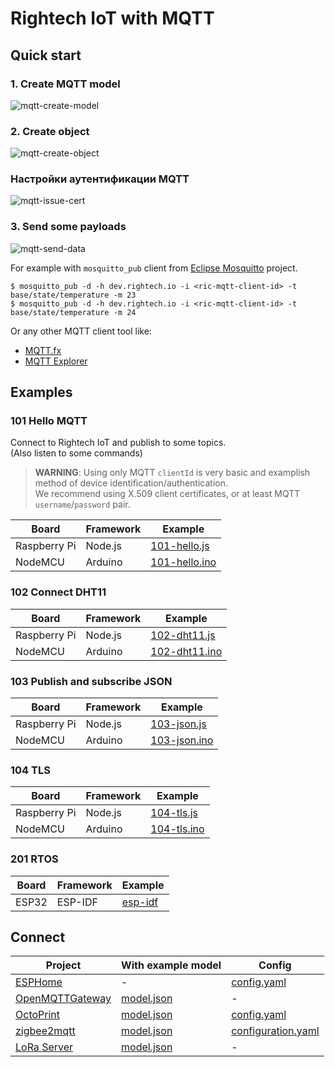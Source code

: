 # Rightech IoT with MQTT

## Quick start

### 1. Create MQTT model

![mqtt-create-model](https://github.com/user-attachments/assets/392134b2-e177-4e9f-97ca-ed5874fb2454)



### 2. Create object

![mqtt-create-object](https://github.com/user-attachments/assets/666e3420-72b3-4b96-8acd-1629da7f7454)


### Настройки аутентификации MQTT

![mqtt-issue-cert](https://github.com/user-attachments/assets/0db1e5c9-1790-4142-8987-eed7b44e7b91)




### 3. Send some payloads

![mqtt-send-data](https://github.com/user-attachments/assets/21b06ac3-fce0-4b41-b885-97f8ea105ce3)


For example with `mosquitto_pub` client from [Eclipse Mosquitto](https://mosquitto.org/download/) project.

```console
$ mosquitto_pub -d -h dev.rightech.io -i <ric-mqtt-client-id> -t base/state/temperature -m 23
$ mosquitto_pub -d -h dev.rightech.io -i <ric-mqtt-client-id> -t base/state/temperature -m 24
```

Or any other MQTT client tool like:
 - [MQTT.fx](https://mqttfx.jensd.de/)
 - [MQTT Explorer](https://mqtt-explorer.com/)


## Examples

### 101  Hello MQTT

Connect to Rightech IoT and publish to some topics.  
  (Also listen to some commands)

> **WARNING**: Using only MQTT `clientId` is very basic and examplish method of device identification/authentication.  
We recommend using X.509 client certificates, or at least MQTT `username`/`password` pair.

| Board          | Framework   |  Example
| -------------- | ----------- | ----------
| Raspberry Pi   | Node.js     | [101-hello.js](./nodejs/101-hello.js)
| NodeMCU        | Arduino     | [101-hello.ino](./arduino/101-hello.ino)


### 102  Connect DHT11

| Board          | Framework   |  Example
| -------------- | ----------- | ----------
| Raspberry Pi   | Node.js     | [102-dht11.js](./nodejs/102-dht11.js)
| NodeMCU        | Arduino     | [102-dht11.ino](./arduino/102-dht11.ino)


### 103  Publish and subscribe JSON

| Board          | Framework   |  Example
| -------------- | ----------- | ----------
| Raspberry Pi   | Node.js     | [103-json.js](./nodejs/103-json.js)
| NodeMCU        | Arduino     | [103-json.ino](./arduino/103-json.ino)

### 104  TLS

| Board          | Framework   |  Example
| -------------- | ----------- | ----------
| Raspberry Pi   | Node.js     | [104-tls.js](./nodejs/104-tls.js)
| NodeMCU        | Arduino     | [104-tls.ino](./arduino/104-tls.ino)


### 201  RTOS
| Board          | Framework   |  Example
| -------------- | ----------- | ----------
| ESP32          | ESP-IDF     | [esp-idf](./esp-idf#readme)

## Connect

| Project       | With example model     |  Config
| ------------- | ---------------------- | ----------
| [ESPHome](https://esphome.io/)   | - | [config.yaml](./esphome/config.yaml)
| [OpenMQTTGateway](https://github.com/1technophile/OpenMQTTGateway)   | [model.json](../.ric-models/mqtt-omg.ric-model.json)  | -
| [OctoPrint](https://octoprint.org/)                                  | [model.json](./octoprint/model.json)   | [config.yaml](./octoprint/config.yaml)
| [zigbee2mqtt](https://github.com/Koenkk/zigbee2mqtt)                 | [model.json](./zigbee2mqtt/model.json) | [configuration.yaml](./zigbee2mqtt/configuration.yaml)
| [LoRa Server](https://github.com/brocaar/loraserver)                 | [model.json](../.ric-models/mqtt-loraserver-td11.ric-model.json)  | -
